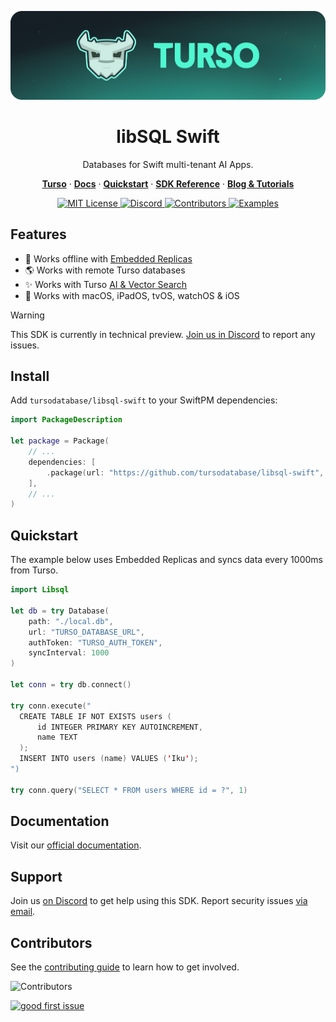 <p align="center">
  <a href="https://tur.so/turso-swift">
    <picture>
      <img src="/.github/cover.png" alt="libSQL Swift" />
    </picture>
  </a>
  <h1 align="center">libSQL Swift</h1>
</p>

<p align="center">
  Databases for Swift multi-tenant AI Apps.
</p>

<p align="center">
  <a href="https://tur.so/turso-swift"><strong>Turso</strong></a> ·
  <a href="https://docs.turso.tech"><strong>Docs</strong></a> ·
  <a href="https://docs.turso.tech/sdk/swift/quickstart"><strong>Quickstart</strong></a> ·
  <a href="https://docs.turso.tech/sdk/swift/reference"><strong>SDK Reference</strong></a> ·
  <a href="https://turso.tech/blog"><strong>Blog &amp; Tutorials</strong></a>
</p>

<p align="center">
  <a href="LICENSE">
    <picture>
      <img src="https://img.shields.io/github/license/tursodatabase/libsql-swift?color=0F624B" alt="MIT License" />
    </picture>
  </a>
  <a href="https://tur.so/discord-swift">
    <picture>
      <img src="https://img.shields.io/discord/933071162680958986?color=0F624B" alt="Discord" />
    </picture>
  </a>
  <a href="#contributors">
    <picture>
      <img src="https://img.shields.io/github/contributors/tursodatabase/libsql-swift?color=0F624B" alt="Contributors" />
    </picture>
  </a>
  <a href="/examples">
    <picture>
      <img src="https://img.shields.io/badge/browse-examples-0F624B" alt="Examples" />
    </picture>
  </a>
</p>

## Features

- 🔌 Works offline with [Embedded Replicas](https://docs.turso.tech/features/embedded-replicas/introduction)
- 🌎 Works with remote Turso databases
- ✨ Works with Turso [AI & Vector Search](https://docs.turso.tech/features/ai-and-embeddings)
- 📱 Works with macOS, iPadOS, tvOS, watchOS & iOS

> [!WARNING]
> This SDK is currently in technical preview. <a href="https://tur.so/discord-swift">Join us in Discord</a> to report any issues.

## Install

Add `tursodatabase/libsql-swift` to your SwiftPM dependencies:

```swift
import PackageDescription

let package = Package(
    // ...
    dependencies: [
        .package(url: "https://github.com/tursodatabase/libsql-swift", from: "0.1.1"),
    ],
    // ...
)
```

## Quickstart

The example below uses Embedded Replicas and syncs data every 1000ms from Turso.

```swift
import Libsql

let db = try Database(
    path: "./local.db",
    url: "TURSO_DATABASE_URL",
    authToken: "TURSO_AUTH_TOKEN",
    syncInterval: 1000
)

let conn = try db.connect()

try conn.execute("
  CREATE TABLE IF NOT EXISTS users (
      id INTEGER PRIMARY KEY AUTOINCREMENT,
      name TEXT
  );
  INSERT INTO users (name) VALUES ('Iku');
")

try conn.query("SELECT * FROM users WHERE id = ?", 1)
```

## Documentation

Visit our [official documentation](https://docs.turso.tech/sdk/swift).

## Support

Join us [on Discord](https://tur.so/discord-swift) to get help using this SDK. Report security issues [via email](mailto:security@turso.tech).

## Contributors

See the [contributing guide](CONTRIBUTING.md) to learn how to get involved.

![Contributors](https://contrib.nn.ci/api?repo=tursodatabase/libsql-swift)

<a href="https://github.com/tursodatabase/libsql-swift/issues?q=is%3Aopen+is%3Aissue+label%3A%22good+first+issue%22">
  <picture>
    <img src="https://img.shields.io/github/issues-search/tursodatabase/libsql-swift?label=good%20first%20issue&query=label%3A%22good%20first%20issue%22%20&color=0F624B" alt="good first issue" />
  </picture>
</a>
